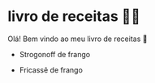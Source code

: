 # livro de receitas :man_cook:

Olá! Bem vindo ao meu livro de receitas :wave:

- Strogonoff de frango 

- Fricassê de frango

